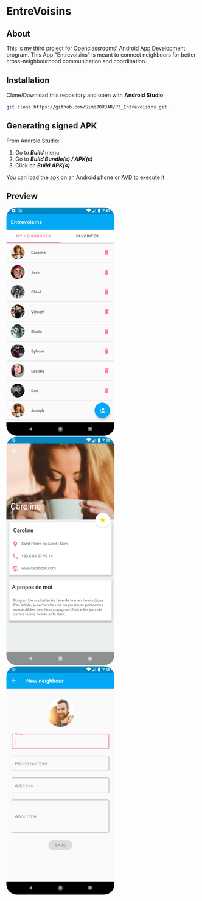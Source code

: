 # EntreVoisins

## About
This is my third project for Openclassrooms' Android App Development program.
This App "Entrevoisins" is meant to connect neighbours for better cross-neighbourhood communication and coordination.

## Installation
Clone/Download this repository and open with **Android Studio**
```bash
git clone https://github.com/SimoJOUDAR/P3_Entrevoisins.git
```

## Generating signed APK
From Android Studio:
1. Go to ***Build*** menu
2. Go to ***Build Bundle(s) / APK(s)***
3. Click on ***Build APK(s)***

You can load the apk on an Android phone or AVD to execute it


## Preview
<img src = "media/P3_Entrevoisin_1.png" height="600"> <img src = "media/P3_Entrevoisin_2.png" height="600"> <img src = "media/P3_Entrevoisin_3.png" height="600">

